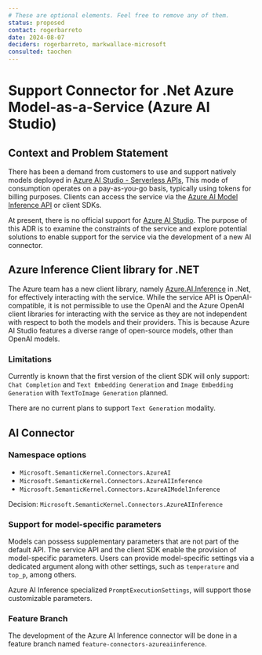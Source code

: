 ```yaml
---
# These are optional elements. Feel free to remove any of them.
status: proposed
contact: rogerbarreto
date: 2024-08-07
deciders: rogerbarreto, markwallace-microsoft
consulted: taochen
---
```


# Support Connector for .Net Azure Model-as-a-Service (Azure AI Studio)

## Context and Problem Statement

There has been a demand from customers to use and support natively models deployed in [Azure AI Studio - Serverless APIs](https://learn.microsoft.com/en-us/azure/ai-studio/how-to/model-catalog-overview#model-deployment-managed-compute-and-serverless-api-pay-as-you-go), This mode of consumption operates on a pay-as-you-go basis, typically using tokens for billing purposes. Clients can access the service via the [Azure AI Model Inference API](https://learn.microsoft.com/en-us/azure/ai-studio/reference/reference-model-inference-api?tabs=azure-studio) or client SDKs.

At present, there is no official support for [Azure AI Studio](https://learn.microsoft.com/en-us/azure/ai-studio/what-is-ai-studio). The purpose of this ADR is to examine the constraints of the service and explore potential solutions to enable support for the service via the development of a new AI connector.

## Azure Inference Client library for .NET

The Azure team has a new client library, namely [Azure.AI.Inference](https://github.com/Azure/azure-sdk-for-net/blob/Azure.AI.Inference_1.0.0-beta.1/sdk/ai/Azure.AI.Inference/README.md) in .Net, for effectively interacting with the service. While the service API is OpenAI-compatible, it is not permissible to use the OpenAI and the Azure OpenAI client libraries for interacting with the service as they are not independent with respect to both the models and their providers. This is because Azure AI Studio features a diverse range of open-source models, other than OpenAI models.

### Limitations

Currently is known that the first version of the client SDK will only support: `Chat Completion` and `Text Embedding Generation` and `Image Embedding Generation` with `TextToImage Generation` planned.

There are no current plans to support `Text Generation` modality.

## AI Connector

### Namespace options

- `Microsoft.SemanticKernel.Connectors.AzureAI`
- `Microsoft.SemanticKernel.Connectors.AzureAIInference`
- `Microsoft.SemanticKernel.Connectors.AzureAIModelInference`

Decision: `Microsoft.SemanticKernel.Connectors.AzureAIInference`

### Support for model-specific parameters

Models can possess supplementary parameters that are not part of the default API. The service API and the client SDK enable the provision of model-specific parameters. Users can provide model-specific settings via a dedicated argument along with other settings, such as `temperature` and `top_p`, among others.

Azure AI Inference specialized `PromptExecutionSettings`, will support those customizable parameters.

### Feature Branch

The development of the Azure AI Inference connector will be done in a feature branch named `feature-connectors-azureaiinference`.

